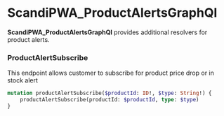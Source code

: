 # ScandiPWA_ProductAlertsGraphQl

**ScandiPWA_ProductAlertsGraphQl** provides additional resolvers for product alerts.

### ProductAlertSubscribe

This endpoint allows customer to subscribe for product price drop or in stock alert

```graphql
mutation productAlertSubscribe($productId: ID!, $type: String!) {
    productAlertSubscribe(productId: $productId, type: $type)
}
```
